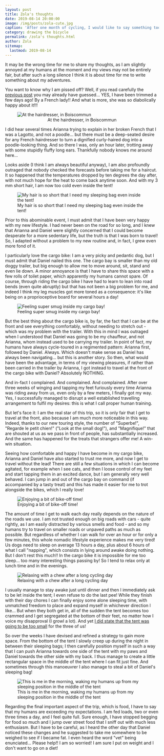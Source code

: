 ```yaml
---
layout: post
title: Zola's thoughts
date: 2019-08-14 20:00:00
image: /img/posts/zola-cute.jpg
caption: 'After one month of cycling, I would like to say something too!'
category: drawing the bicycle
permalink: /zola's thoughts.html
author: Zola
sitemap:
  lastmod: 2019-08-14
---
```


It may be the wrong time for me to share my thoughts, as I am slightly annoyed at my humans at the moment and my views may not be entirely fair, but after such a long silence I think it is about time for me to write something about my adventures. 

You want to know why I am pissed off? Well, if you read carefully the <a class="special" href="/the fork.html">previous post</a> you may already have guessed... YES, I have been trimmed a few days ago! By a French lady!! And what is more, she was so diabolically happy about it!!!

<figure>
<img class="img-responsive center-block" src=" /img/posts/zola-trim.jpg" style="max-width: 360px;" alt="At the hairdresser, in Boiscommun">
<figcaption style="text-align: center;">At the hairdresser, in Boiscommun</figcaption>
</figure><p></p>

I did hear several times Arianna trying to explain in her broken French that I was a Lagotto, and not a poodle... but there must be a deep-seated desire for any French hairdresser to turn a dignified curly-haired dog into a poodle-looking thing. And so there I was, only an hour later, trotting away with some stupidly fluffy long ears. Thankfully nobody knows me around here...

Looks aside (I think I am always beautiful anyway), I am also profoundly outraged that nobody checked the forecasts before taking me for a haircut. It so happened that the temperatures dropped by ten degrees the day after, with not much hope for the heat to come back anytime soon. And with my 3 mm short hair, I am now too cold even inside the tent! 

<figure>
<img class="img-responsive" src=" /img/posts/zola-cold.jpg" alt="My hair is so short that I need my sleeping bag even inside the tent!"> 
<figcaption>My hair is so short that I need my sleeping bag even inside the tent!</figcaption>
</figure><p></p>

Prior to this abominable event, I must admit that I have been very happy with my new lifestyle. I had never been on the road for so long, and I knew that Arianna and Daniel were slightly concerned that I could become desperate for a more sedentary life, but the truth is that I was born to travel! So, I adapted without a problem to my new routine and, in fact, I grew even more fond of it.

I particularly love the cargo bike: I am a very picky and pedantic dog, but I must admit that Daniel nailed this one. The cargo bay is smaller than my old doggy trailer, but big enough to allow me to move around, sit, stand and even lie down. A minor annoyance is that I have to share this space with a few rolls of toilet paper, which apparently my humans cannot spare. Of course, through riding the cargo bike I have had to learn to lean into road bends (even quite abruptly) but that has not been a big problem for me, and indeed I think my leg muscles got more toned as a consequence: it's like being on a proprioceptive board for several hours a day!

<figure>  
<img class="img-responsive" src=" /img/posts/zola-cycling.jpg" alt="Feeling super smug inside my cargo bay!"> 
<figcaption>Feeling super smug inside my cargo bay!</figcaption>
</figure><p></p>

But the best thing about the cargo bike is, by far, the fact that I can be at the front and see everything comfortably, without needing to stretch out - which was my problem with the trailer. With this in mind I was outraged when I understood that Daniel was going to be my chauffeur, and not Arianna, whom instead used to be carrying my trailer. In point of fact, my humans have always cycle-toured in a regimented pattern: Arianna first, followed by Daniel. Always. Which doesn't make sense as Daniel has always been navigating... but this is another story. So then, what would have been the advantage, in terms of my viewing pleasures, if rather than been carried in the trailer by Arianna, I got instead to travel at the front of the cargo bike with Daniel? Absolutely NOTHING.

And in-fact I complained. And complained. And complained. After over three weeks of winging and tapping my feet furiously every time Arianna was riding away from us, even only by a few meters, I finally got my way. Yes, I successfully managed to disrupt a well established travelling arrangement to fulfil my desires: this is what I call proper human training. 

But let's face it: I am the real star of this trip, so it is only fair that I get to travel at the front, also because I am much more noticeable in this way. Indeed, thanks to our new touring style, the number of "Superbe!", "Regarde le petit chien!" ("Look at the small dog!"), and "Magnifique!" that are shouted at us as we pass in front of people, has substantially increased. And the same has happened for the treats that strangers offer me! A win-win situation.

Seeing how comfortable and happy I have become in my cargo bike, Arianna and Daniel have also started to trust me more, and now I get to travel without the lead! There are still a few situations in which I can become agitated, for example when I see cats, and then I loose control of my feet and start tapping them in an excited dance, but I am generally very well behaved. I can jump in and out of the cargo bay on command (if accompanied by a tasty treat) and this has made it easier for me to trot alongside the bikes, which I really love!   

<figure>  
<img class="img-responsive" src=" /img/posts/zola-cycling2.jpg" alt="Enjoying a bit of bike-off time!"> 
<figcaption>Enjoying a bit of bike-off time!</figcaption>
</figure><p></p>

The amount of time I get to walk each day really depends on the nature of the roads we use. I am not trusted enough on big roads with cars - quite rightly, as I am easily distracted by various smells and food - and so my humans try to travel on smaller roads or unpaved paths as much as possible. But regardless of whether I can walk for over an hour or for only a few minutes, this whole nomadic lifestyle experience makes me very tired! Us dogs need to sleep on average 13 hours a day, plus about 6 hours of what I call "napping", which consists in lying around awake doing nothing. But I don't rest this much!! In the cargo bike it is impossible for me too sleep... too many interesting things passing by! So I tend to relax only at lunch time and in the evenings. 

<figure>  
<img class="img-responsive" src=" /img/posts/zola-chew.jpg" alt="Relaxing with a chew after a long cycling day">
<figcaption>Relaxing with a chew after a long cycling day</figcaption>
</figure><p></p>

I usually manage to stay awake just until dinner and then I immediately ask to be let inside the tent; I even refuse to do the last pee! While they finish with their day chores I can finally enjoy some alone sleeping time, with unmatched freedom to place and expand myself in whichever direction I like... But when they both get in, all of the sudden the tent becomes too crammed and I get segregated at the bottom of their feet, no matter how I voice my disapproval (I growl a lot). And yet <a class="special" href="/which-tent-to-take.html">I did state that the tent was going to be too small</a> for the three of us!  

So over the weeks I have devised and refined a strategy to gain more space. From the bottom of the tent I slowly creep up during the night in between their sleeping bags; I then carefully position myself in such a way that I can push Arianna towards one side of the tent with my paws and Daniel towards the other side with my back. I thus manage to create a little rectangular space in the middle of the tent where I can fit just fine. And sometimes through this manoeuvrer I also manage to steal a bit of Daniel's sleeping bag!

<figure>  
<img class="img-responsive" src=" /img/posts/zola-tent.jpg" alt="This is me in the morning, waking my humans up from my sleeping position in the middle of the tent">
<figcaption>This is me in the morning, waking my humans up from my sleeping position in the middle of the tent</figcaption>
</figure><p></p>

Regarding the final important aspect of the trip, which is food, I have to say that my humans are exceeding my expectations. I am fed loads, two or even three times a day, and I feel quite full. Sure enough, I have stopped begging for food so much and I jump over street food that I sniff out with much less enthusiasm. But I have to be careful, as I heard the other day that Daniel noticed these changes and he suggested to take me somewhere to be weighed to see if I became fat. I even heard the word "vet" being enunciated... Please help!! I am so worried! I am sure I put on weight and I don't want to go on a diet!    






































